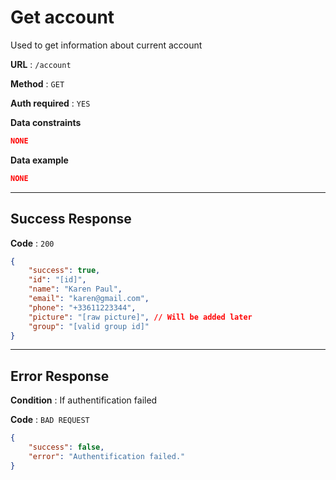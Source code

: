 # Get account

Used to get information about current account

**URL** : `/account`

**Method** : `GET`

**Auth required** : `YES`

**Data constraints**

```json
NONE
```

**Data example**

```json
NONE
```

---

## Success Response

**Code** : `200`

```json
{
    "success": true,
    "id": "[id]",
    "name": "Karen Paul",
    "email": "karen@gmail.com",
    "phone": "+33611223344",
    "picture": "[raw picture]", // Will be added later
    "group": "[valid group id]"
}
```

---

## Error Response

**Condition** : If authentification failed

**Code** : `BAD REQUEST`

```json
{
    "success": false,
    "error": "Authentification failed."
}
```
